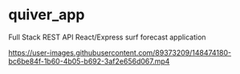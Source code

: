 # quiver_app
Full Stack REST API React/Express surf forecast application

https://user-images.githubusercontent.com/89373209/148474180-bc6be84f-1b60-4b05-b692-3af2e656d067.mp4
